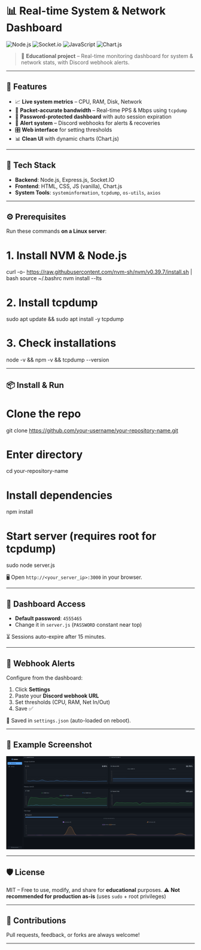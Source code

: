 
# 📊 Real-time System & Network Dashboard

![Node.js](https://img.shields.io/badge/Node.js-339933?style=for-the-badge&logo=node.js&logoColor=white)
![Socket.io](https://img.shields.io/badge/Socket.io-010101?style=for-the-badge&logo=socket.io&logoColor=white)
![JavaScript](https://img.shields.io/badge/JavaScript-F7DF1E?style=for-the-badge&logo=javascript&logoColor=black)
![Chart.js](https://img.shields.io/badge/Chart.js-FF6384?style=for-the-badge&logo=chartdotjs&logoColor=white)

> 🧠 **Educational project** – Real-time monitoring dashboard for system & network stats, with Discord webhook alerts.

---

## 🚀 Features

- 📈 **Live system metrics** – CPU, RAM, Disk, Network
- 🧪 **Packet-accurate bandwidth** – Real-time PPS & Mbps using `tcpdump`
- 🔐 **Password-protected dashboard** with auto session expiration
- 🚨 **Alert system** – Discord webhooks for alerts & recoveries
- 🎛️ **Web interface** for setting thresholds
- 📊 **Clean UI** with dynamic charts (Chart.js)

---

## 🧰 Tech Stack

- **Backend**: Node.js, Express.js, Socket.IO  
- **Frontend**: HTML, CSS, JS (vanilla), Chart.js  
- **System Tools**: `systeminformation`, `tcpdump`, `os-utils`, `axios`

---

## ⚙️ Prerequisites

Run these commands **on a Linux server**:


# 1. Install NVM & Node.js
curl -o- https://raw.githubusercontent.com/nvm-sh/nvm/v0.39.7/install.sh | bash
source ~/.bashrc
nvm install --lts

# 2. Install tcpdump
sudo apt update && sudo apt install -y tcpdump

# 3. Check installations
node -v && npm -v && tcpdump --version


---

## 📦 Install & Run


# Clone the repo
git clone https://github.com/your-username/your-repository-name.git

# Enter directory
cd your-repository-name

# Install dependencies
npm install

# Start server (requires root for tcpdump)
sudo node server.js


🖥️ Open `http://<your_server_ip>:3000` in your browser.

---

## 🔐 Dashboard Access

* **Default password**: `4555465`
* Change it in `server.js` (`PASSWORD` constant near top)

⏳ Sessions auto-expire after 15 minutes.

---

## 🔔 Webhook Alerts

Configure from the dashboard:

1. Click **Settings**
2. Paste your **Discord webhook URL**
3. Set thresholds (CPU, RAM, Net In/Out)
4. Save ✅

💾 Saved in `settings.json` (auto-loaded on reboot).

---

## 🧪 Example Screenshot

![Dashboard Screenshot](screenshot.png)

---

## 🛡️ License

MIT – Free to use, modify, and share for **educational** purposes.
⚠️ **Not recommended for production as-is** (uses `sudo` + root privileges)

---

## 🤝 Contributions

Pull requests, feedback, or forks are always welcome!

---

